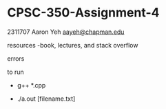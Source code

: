 # CPSC-350-Assignment-4

2311707
Aaron Yeh
aayeh@chapman.edu

resources
  -book, lectures, and stack overflow

errors

to run
  - g++ *.cpp
  
  - ./a.out [filename.txt]
